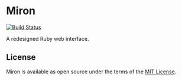 # Miron

[![Build Status](https://travis-ci.org/mironrb/miron.svg)](https://travis-ci.org/mironrb/miron)

A redesigned Ruby web interface.

## License

Miron is available as open source under the terms of the [MIT License](http://opensource.org/licenses/MIT).
